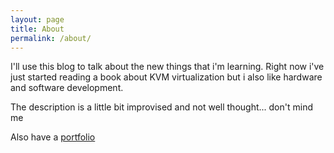 ```yaml
---
layout: page
title: About
permalink: /about/
---
```

<p>
I'll use this blog to talk about the new things that i'm learning.  Right now i've just started reading a book about KVM virtualization but i also like hardware and software development.
</p>
The description is a little bit improvised and not well thought... don't mind me

Also have a [portfolio](https://iamcaye.github.io/portfolio "super cool portfolio")
